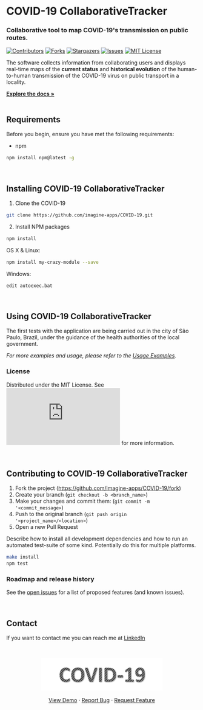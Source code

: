 # COVID-19 CollaborativeTracker

### Collaborative tool to map COVID-19's transmission on public routes.

<!-- PROJECT SHIELDS -->
<!--
[![NPM Version][npm-image]][npm-url]
[![Build Status][travis-image]][travis-url]
[![Downloads Stats][npm-downloads]][npm-url]
-->

[![Contributors][contributors-shield]][contributors-url]
[![Forks][forks-shield]][forks-url]
[![Stargazers][stars-shield]][stars-url]
[![Issues][issues-shield]][issues-url]
[![MIT License][license-shield]][license-url]

<!--  
[![LinkedIn][linkedin-shield]][linkedin-url]
-->

The software collects information from collaborating users and displays real-time maps of the **current status** and **historical evolution** of the human-to-human transmission of the COVID-19 virus on public transport in a locality.

<!-- MENU -->
<p>
    <a href="https://github.com/imagine-apps/COVID-19/wiki"><strong>Explore the docs »</strong></a>
    <br />
    <br />

<!-- TABLE OF CONTENTS 
## Table of Contents
* [About the Project](#about-the-project)
  * [Built With](#built-with)
* [Getting Started](#getting-started)
  * [Prerequisites](#prerequisites)
  * [Installation](#installation)
* [Usage](#usage)
* [Roadmap](#roadmap)
* [Contributing](#contributing)
* [License](#license)
* [Contact](#contact)
* [Acknowledgements](#acknowledgements)
-->


## Requirements
Before you begin, ensure you have met the following requirements:
* npm
```sh
npm install npm@latest -g
```
<br>

## Installing COVID-19 CollaborativeTracker
 
1. Clone the COVID-19
```sh
git clone https://github.com/imagine-apps/COVID-19.git
```
2. Install NPM packages
```sh
npm install
```

OS X & Linux:

```sh
npm install my-crazy-module --save
```

Windows:

```sh
edit autoexec.bat
```

<br>

## Using COVID-19 CollaborativeTracker

The first tests with the application are being carried out in the city of São Paulo, Brazil, under the guidance of the health authorities of the local government.

_For more examples and usage, please refer to the [Usage Examples][usage-example]._

### License
Distributed under the MIT License. See ![License][license-url] for more information.


<br>

## Contributing to COVID-19 CollaborativeTracker
1. Fork the project (<https://github.com/imagine-apps/COVID-19/fork>)
2. Create your branch (`git checkout -b <branch_name>`)
3. Make your changes and commit them: (`git commit -m '<commit_message>`)
4. Push to the original branch (`git push origin '<project_name>/<location>`)
5. Open a new Pull Request

Describe how to install all development dependencies and how to run an automated test-suite of some kind. Potentially do this for multiple platforms.

```sh
make install
npm test
```

### Roadmap and release history
See the [open issues](https://github.com/imagine-apps/COVID-19/issues) for a list of proposed features (and known issues).


<br>

## Contact
If you want to contact me you can reach me at [LinkedIn](https://linkedin.com/in/jorgecataldo)

<!-- ACKNOWLEDGEMENTS 
## Acknowledgements
* []()
* []()
* []()
-->

<br>
<p align="center">
  <a href="Logo"> 
    <img src="/docs/img/covid19_logo1.png" alt="Logo">
  </a>
</p>
<p align="center">
    <a href="https://github.com/imagine-apps/COVID-19">View Demo</a>
    ·
    <a href="https://github.com/imagine-apps/COVID-19/issues">Report Bug</a>
    ·
    <a href="https://github.com/imagine-apps/COVID-19/issues">Request Feature</a>
</p>


<!-- Markdown link & img dfn's -->
<!-- https://www.markdownguide.org/basic-syntax/#reference-style-links -->

[contributors-shield]: https://img.shields.io/github/contributors/imagine-apps/COVID-19.svg?style=flat-square
[contributors-url]: https://github.com/imagine-apps/COVID-19/graphs/contributors

[forks-shield]: https://img.shields.io/github/forks/imagine-apps/COVID-19.svg?style=flat-square
[forks-url]: https://github.com/imagine-apps/COVID-19/network/members

[stars-shield]: https://img.shields.io/github/stars/imagine-apps/COVID-19.svg?style=flat-square
[stars-url]: https://github.com/imagine-apps/COVID-19/stargazers

[issues-shield]: https://img.shields.io/github/issues/imagine-apps/COVID-19.svg?style=flat-square
[issues-url]: https://github.com/imagine-apps/COVID-19/issues

[license-shield]: https://img.shields.io/github/license/imagine-apps/COVID-19.svg?style=flat-square
[license-url]: https://github.com/imagine-apps/COVID-19/blob/master/LICENSE.txt

[linkedin-shield]: https://img.shields.io/badge/-LinkedIn-black.svg?style=flat-square&logo=linkedin&colorB=555
[linkedin-url]: https://linkedin.com/in/jorgecataldo

[product-screenshot]: /docs/img/covid19_logo1.png

[npm-image]: https://img.shields.io/npm/v/datadog-metrics.svg?style=flat-square
[npm-url]: https://npmjs.org/package/datadog-metrics
[npm-downloads]: https://img.shields.io/npm/dm/datadog-metrics.svg?style=flat-square

[wiki]: https://github.com/imagine-apps/COVID-19/wiki
[usage-example]: https://github.com/imagine-apps/COVID-19/wiki/USAGE-EXAMPLES

[travis-image]: https://img.shields.io/travis/dbader/node-datadog-metrics/master.svg?style=flat-square
[travis-url]: https://travis-ci.org/dbader/node-datadog-metrics
